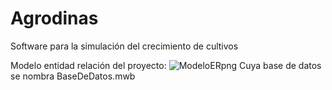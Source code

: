 # Agrodinas
Software para la simulación del crecimiento de cultivos

Modelo entidad relación del proyecto:
![ModeloERpng](https://user-images.githubusercontent.com/53282017/138617341-200faf3f-90c9-4944-bfbd-20974e524030.png)
Cuya base de datos se nombra BaseDeDatos.mwb
